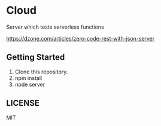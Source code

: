 # Cloud
Server which tests serverless functions


https://dzone.com/articles/zero-code-rest-with-json-server

## Getting Started

1. Clone this repository.
2. npm install
3. node server


## LICENSE
MIT
